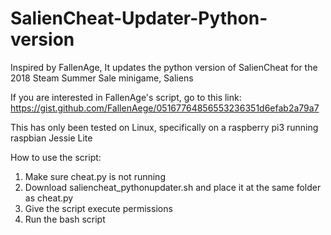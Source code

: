 # SalienCheat-Updater-Python-version
Inspired by FallenAge, It updates the python version of SalienCheat for the 2018 Steam Summer Sale minigame, Saliens

If you are interested in FallenAge's script, go to this link: https://gist.github.com/FallenAege/05167764856553236351d6efab2a79a7

This has only been tested on Linux, specifically on a raspberry pi3 running raspbian Jessie Lite

How to use the script:
1. Make sure cheat.py is not running
2. Download saliencheat_pythonupdater.sh and place it at the same folder as cheat.py 
3. Give the script execute permissions
4. Run the bash script
